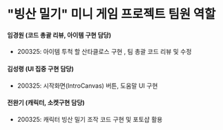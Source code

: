 # "빙산 밀기" 미니 게임 프로젝트 팀원 역할

#### 임경원 (코드 총괄 리뷰, 아이템 구현 담당)

- 200325: 아이템 투척 할 산타클로스 구현 , 팀 총괄 코드 리뷰 및 수정  



#### 김성령 (UI 집중 구현 담당)

- 200325: 시작화면(IntroCanvas) 버튼, 도움말 UI 구현



#### 전완기 (캐릭터, 소켓구현 담당)

- 200325: 캐릭터 빙산 밀기 조작 코드 구현 및 포토샵 활용   

